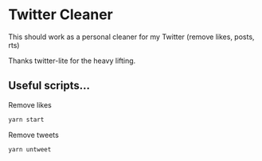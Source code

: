 # Twitter Cleaner

This should work as a personal cleaner for my Twitter (remove likes, posts, rts)

Thanks twitter-lite for the heavy lifting.

## Useful scripts...

Remove likes
```sh
yarn start
```

Remove tweets
```sh
yarn untweet
```
